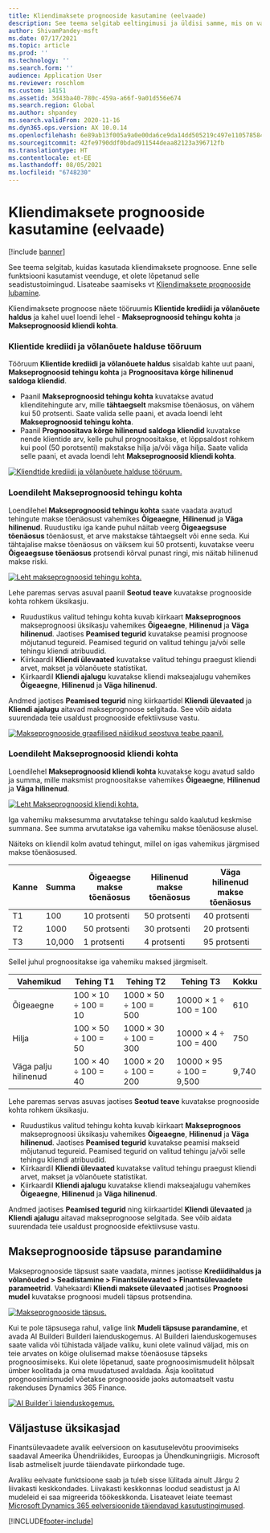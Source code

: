 ```yaml
---
title: Kliendimaksete prognooside kasutamine (eelvaade)
description: See teema selgitab eeltingimusi ja üldisi samme, mis on vajalikud Finance'i ülevaadete prooviversiooni kasutamiseks.
author: ShivamPandey-msft
ms.date: 07/17/2021
ms.topic: article
ms.prod: ''
ms.technology: ''
ms.search.form: ''
audience: Application User
ms.reviewer: roschlom
ms.custom: 14151
ms.assetid: 3d43ba40-780c-459a-a66f-9a01d556e674
ms.search.region: Global
ms.author: shpandey
ms.search.validFrom: 2020-11-16
ms.dyn365.ops.version: AX 10.0.14
ms.openlocfilehash: 6e89ab13f005a9a0e00da6ce9da14dd505219c497e1105785843b2375166dbce
ms.sourcegitcommit: 42fe9790ddf0bdad911544deaa82123a396712fb
ms.translationtype: HT
ms.contentlocale: et-EE
ms.lasthandoff: 08/05/2021
ms.locfileid: "6748230"
---
```

# <a name="use-customer-payment-predictions-preview"></a>Kliendimaksete prognooside kasutamine (eelvaade)

[!include [banner](../includes/banner.md)]

See teema selgitab, kuidas kasutada kliendimaksete prognoose. Enne selle funktsiooni kasutamist veenduge, et olete lõpetanud selle seadistustoimingud. Lisateabe saamiseks vt [Kliendimaksete prognooside lubamine](enable-cust-paymnt-prediction.md).

Kliendimaksete prognoose näete tööruumis **Klientide krediidi ja võlanõuete haldus** ja kahel uuel loendi lehel - **Makseprognoosid tehingu kohta** ja **Makseprognoosid kliendi kohta**.

### <a name="manage-customer-credit-and-collections-workspace"></a>Klientide krediidi ja võlanõuete halduse tööruum

Tööruum **Klientide krediidi ja võlanõuete haldus** sisaldab kahte uut paani, **Makseprognoosid tehingu kohta** ja **Prognoositava kõrge hilinenud saldoga kliendid**.

- Paanil **Makseprognoosid tehingu kohta** kuvatakse avatud klienditehingute arv, mille **tähtaegselt** maksmise tõenäosus, on vähem kui 50 protsenti. Saate valida selle paani, et avada loendi leht **Makseprognoosid tehingu kohta**.
- Paanil **Prognoositava kõrge hilinenud saldoga kliendid** kuvatakse nende klientide arv, kelle puhul prognoositakse, et lõppsaldost rohkem kui pool (50 porotsenti) makstakse hilja ja/või väga hilja. Saate valida selle paani, et avada loendi leht **Makseprognoosid kliendi kohta**.

[![Kliendtide krediidi ja võlanõuete halduse tööruum.](./media/manage-customer-credit-collections.png)](./media/manage-customer-credit-collections.png)

### <a name="payment-predictions-per-transaction-list-page"></a>Loendileht Makseprognoosid tehingu kohta

Loendilehel **Makseprognoosid tehingu kohta** saate vaadata avatud tehingute makse tõenäosust vahemikes **Õigeaegne**, **Hilinenud** ja **Väga hilinenud**. Ruudustiku iga kande puhul näitab veerg **Õigeaegsuse tõenäosus** tõenäosust, et arve makstakse tähtaegselt või enne seda. Kui tähtajalise makse tõenäosus on väiksem kui 50 protsenti, kuvatakse veeru **Õigeaegsuse tõenäosus** protsendi kõrval punast ringi, mis näitab hilinenud makse riski.

[![Leht makseprognoosid tehingu kohta.](./media/payment-predictions-per-transaction.png)](./media/payment-predictions-per-transaction.png)

Lehe paremas servas asuval paanil **Seotud teave** kuvatakse prognooside kohta rohkem üksikasju.

- Ruudustikus valitud tehingu kohta kuvab kiirkaart **Makseprognoos** makseprognoosi üksikasju vahemikes **Õigeaegne**, **Hilinenud** ja **Väga hilinenud**. Jaotises **Peamised tegurid** kuvatakse peamisi prognoose mõjutanud tegureid. Peamised tegurid on valitud tehingu ja/või selle tehingu kliendi atribuudid.
- Kiirkaardil **Kliendi ülevaated** kuvatakse valitud tehingu praegust kliendi arvet, makset ja võlanõuete statistikat.
- Kiirkaardil **Kliendi ajalugu** kuvatakse kliendi makseajalugu vahemikes **Õigeaegne**, **Hilinenud** ja **Väga hilinenud**.

Andmed jaotises **Peamised tegurid** ning kiirkaartidel **Kliendi ülevaated** ja **Kliendi ajalugu** aitavad makseprognoose selgitada. See võib aidata suurendada teie usaldust prognooside efektiivsuse vastu.

[![Makseprognooside graafilised näidikud seostuva teabe paanil.](./media/payment-prediction-gauges.png)](./media/payment-prediction-gauges.png)

### <a name="payment-prediction-per-customer-list-page"></a>Loendileht Makseprognoosid kliendi kohta

Loendilehel **Makseprognoosid kliendi kohta** kuvatakse kogu avatud saldo ja summa, mille maksmist prognoositakse vahemikes **Õigeaegne**, **Hilinenud** ja **Väga hilinenud**.

[![Leht Makseprognoosid kliendi kohta.](./media/payment-predictions-per-transaction-02.png)](./media/payment-predictions-per-transaction-02.png)

Iga vahemiku maksesumma arvutatakse tehingu saldo kaalutud keskmise summana. See summa arvutatakse iga vahemiku makse tõenäosuse alusel.

Näiteks on kliendil kolm avatud tehingut, millel on igas vahemikus järgmised makse tõenäosused.

| Kanne | Summa | Õigeaegse makse tõenäosus | Hilinenud makse tõenäosus | Väga hilinenud makse tõenäosus |
|-------------|--------|-----------------------------|--------------------------|-------------------------------|
| T1          | 100    | 10 protsenti                  | 50 protsenti               | 40 protsenti                    |
| T2          | 1000  | 50 protsenti                  | 30 protsenti               | 20 protsenti                    |
| T3          | 10,000 | 1 protsenti                   | 4 protsenti                | 95 protsenti                    |

Sellel juhul prognoositakse iga vahemiku maksed järgmiselt.

| Vahemikud   | Tehing T1      | Tehing T2         | Tehing T3            | Kokku |
|-----------|---------------------|------------------------|---------------------------|-------|
| Õigeaegne   | 100 × 10 ÷ 100 = 10 | 1000 × 50 ÷ 100 = 500 | 10000 × 1 ÷ 100 = 100    | 610   |
| Hilja      | 100 × 50 ÷ 100 = 50 | 1000 × 30 ÷ 100 = 300 | 10000 × 4 ÷ 100 = 400    | 750   |
| Väga palju hilinenud | 100 × 40 ÷ 100 = 40 | 1000 × 20 ÷ 100 = 200 | 10000 × 95 ÷ 100 = 9,500 | 9,740 |

Lehe paremas servas asuvas jaotises **Seotud teave** kuvatakse prognooside kohta rohkem üksikasju.

- Ruudustikus valitud tehingu kohta kuvab kiirkaart **Makseprognoos** makseprognoosi üksikasju vahemikes **Õigeaegne**, **Hilinenud** ja **Väga hilinenud**. Jaotises **Peamised tegurid** kuvatakse peamisi makseid mõjutanud tegureid. Peamised tegurid on valitud tehingu ja/või selle tehingu kliendi atribuudid.
- Kiirkaardil **Kliendi ülevaated** kuvatakse valitud tehingu praegust kliendi arvet, makset ja võlanõuete statistikat.
- Kiirkaardil **Kliendi ajalugu** kuvatakse kliendi makseajalugu vahemikes **Õigeaegne**, **Hilinenud** ja **Väga hilinenud**.

Andmed jaotises **Peamised tegurid** ning kiirkaartidel **Kliendi ülevaated** ja **Kliendi ajalugu** aitavad makseprognoose selgitada. See võib aidata suurendada teie usaldust prognooside efektiivsuse vastu.

## <a name="improving-the-accuracy-of-payment-predictions"></a>Makseprognooside täpsuse parandamine

Makseprognooside täpsust saate vaadata, minnes jaotisse **Krediidihaldus ja võlanõuded \> Seadistamine \> Finantsülevaated \> Finantsülevaadete parameetrid**. Vahekaardi **Kliendi maksete ülevaated** jaotises **Prognoosi mudel** kuvatakse prognoosi mudeli täpsus protsendina.

[![Makseprognooside täpsus.](./media/finance-insights-parameters-accuracy-2nd.png)](./media/finance-insights-parameters-accuracy-2nd.png)

Kui te pole täpsusega rahul, valige link **Mudeli täpsuse parandamine**, et avada AI Builderi Builderi laienduskogemus. AI Builderi laienduskogemuses saate valida või tühistada väljade valiku, kuni olete valinud väljad, mis on teie arvates on kõige olulisemad makse tõenäosuse täpseks prognoosimiseks. Kui olete lõpetanud, saate prognoosimismudelit hõlpsalt ümber koolitada ja oma muudatused avaldada. Äsja koolitatud prognoosimismudel võetakse prognooside jaoks automaatselt vastu rakenduses Dynamics 365 Finance.

[![AI Builder`i laienduskogemus.](./media/ai-builder.png)](./media/ai-builder.png)

## <a name="release-details"></a>Väljastuse üksikasjad

Finantsülevaadete avalik eelversioon on kasutuselevõtu proovimiseks saadaval Ameerika Ühendriikides, Euroopas ja Ühendkuningriigis. Microsoft lisab astmeliselt juurde täiendavate piirkondade tuge.

Avaliku eelvaate funktsioone saab ja tuleb sisse lülitada ainult Järgu 2 liivakasti keskkondades. Liivakasti keskkonnas loodud seadistust ja AI mudeleid ei saa migreerida töökeskkonda. Lisateavet leiate teemast [Microsoft Dynamics 365 eelversioonide täiendavad kasutustingimused](../../fin-ops-core/fin-ops/get-started/public-preview-terms.md).

[!INCLUDE[footer-include](../../includes/footer-banner.md)]
